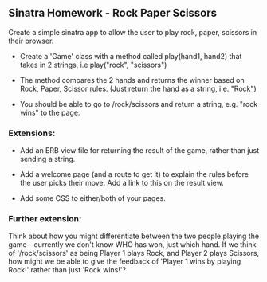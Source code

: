 ## Sinatra Homework - Rock Paper Scissors

Create a simple sinatra app to allow the user to play rock, paper, scissors in their browser.

- Create a 'Game' class with a method called play(hand1, hand2) that takes in 2 strings, i.e play("rock", "scissors")

- The method compares the 2 hands and returns the winner based on Rock, Paper, Scissor rules. (Just return the hand as a string, i.e. "Rock")

- You should be able to go to /rock/scissors and return a string, e.g. "rock wins" to the page.

### Extensions:

- Add an ERB view file for returning the result of the game, rather than just sending a string.

- Add a welcome page (and a route to get it) to explain the rules before the user picks their move. Add a link to this on the result view.

- Add some CSS to either/both of your pages.

### Further extension:

Think about how you might differentiate between the two people playing the game - currently we don't know WHO has won, just which hand. If we think of '/rock/scissors' as being Player 1 plays Rock, and Player 2 plays Scissors, how might we be able to give the feedback of 'Player 1 wins by playing Rock!' rather than just 'Rock wins!'?
